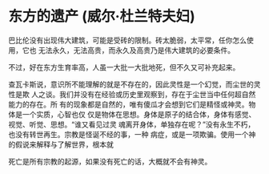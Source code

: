 # 东方的遗产 (威尔·杜兰特夫妇) <!--{{{--> 

巴比伦没有出现伟大建筑，可能是受砖的限制。砖太脆弱，太平常，任你怎么使用，它也
无法永久，无法高贵，而永久及高贵乃是伟大建筑的必要条件。

不过，好在东方生育率高，人虽一大批一大批地死，但不久又可补充起来。

查瓦卡斯说，意识所不能理解的就是不存在的，因此灵性是一个幻觉，而尘世的灵性是欺
人之谈。我们并没有在经验或历史里观察到，存在于尘世当中任何超自然能力的存在。所
有的现象都是自然的，唯有傻瓜才会想到它们是精怪或神灵。物体是一个实质，心智也仅
仅是物体在思想。身体是原子的结合体，身体有感觉、视觉、听觉、思想。“谁又看见过灵
魂离开身体，单独存在呢？”没有永生不朽，也没有转世再生。宗教是怪诞不经的事，一种
病症，或是一项欺骗。使用一个神的假说来解释与了解世界，根本就

死亡是所有宗教的起源，如果没有死亡的话，大概就不会有神灵。

<!--}}}--> 
